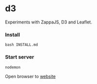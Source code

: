 d3
==

Experiments with ZappaJS, D3 and Leaflet.

### Install

    bash INSTALL.md

### Start server

    nodemon

Open browser to [website](http://localhost:3000/)
